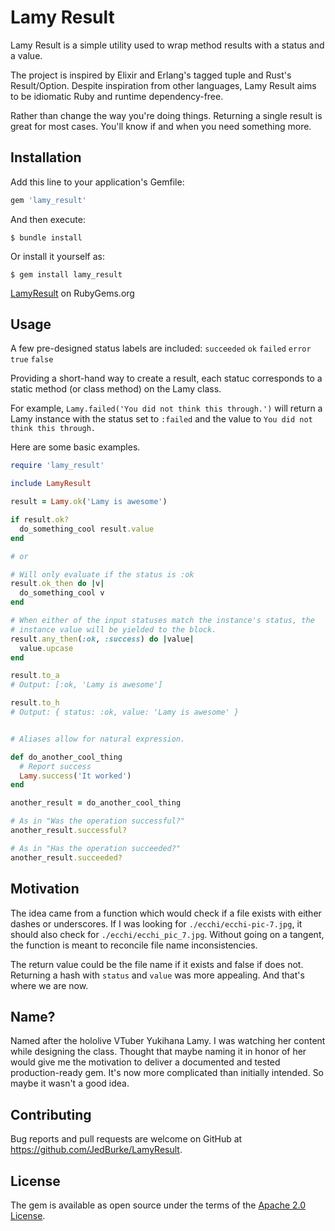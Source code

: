 # Lamy Result

Lamy Result is a simple utility used to wrap method results with a status and a value.

The project is inspired by Elixir and Erlang's tagged tuple and Rust's Result/Option. Despite inspiration from other languages, Lamy Result aims to be idiomatic Ruby and runtime dependency-free.

Rather than change the way you're doing things. Returning a single result is great for most cases. You'll know if and when you need something more.

## Installation

Add this line to your application's Gemfile:

```ruby
gem 'lamy_result'
```

And then execute:

    $ bundle install

Or install it yourself as:

    $ gem install lamy_result

[LamyResult](https://rubygems.org/gems/lamy_result) on RubyGems.org

## Usage

A few pre-designed status labels are included: `succeeded` `ok` `failed` `error` `true` `false`

Providing a short-hand way to create a result, each statuc corresponds to a static method (or class method) on the Lamy class.

For example, `Lamy.failed('You did not think this through.')` will return a Lamy instance with the status set to `:failed` and the value to `You did not think this through.`

Here are some basic examples.

```ruby
require 'lamy_result'

include LamyResult

result = Lamy.ok('Lamy is awesome')

if result.ok?
  do_something_cool result.value
end

# or

# Will only evaluate if the status is :ok
result.ok_then do |v|
  do_something_cool v
end

# When either of the input statuses match the instance's status, the
# instance value will be yielded to the block.
result.any_then(:ok, :success) do |value|
  value.upcase
end

result.to_a
# Output: [:ok, 'Lamy is awesome']

result.to_h
# Output: { status: :ok, value: 'Lamy is awesome' }


# Aliases allow for natural expression.

def do_another_cool_thing
  # Report success
  Lamy.success('It worked')
end

another_result = do_another_cool_thing

# As in "Was the operation successful?"
another_result.successful?

# As in "Has the operation succeeded?"
another_result.succeeded?
```

## Motivation

The idea came from a function which would check if a file exists with either dashes or underscores. If I was looking for `./ecchi/ecchi-pic-7.jpg`, it should also check for `./ecchi/ecchi_pic_7.jpg`. Without going on a tangent, the function is meant to reconcile file name inconsistencies.

The return value could  be the file name if it exists and false if does not. Returning a hash with `status` and `value` was more appealing. And that's where we are now.

## Name?

Named after the hololive VTuber Yukihana Lamy. I was watching her content while designing the class. Thought that maybe naming it in honor of her would give me the motivation to deliver a documented and tested production-ready gem. It's now more complicated than initially intended. So maybe it wasn't a good idea.

## Contributing

Bug reports and pull requests are welcome on GitHub at https://github.com/JedBurke/LamyResult.

## License

The gem is available as open source under the terms of the [Apache 2.0 License](https://opensource.org/licenses/Apache-2.0).
